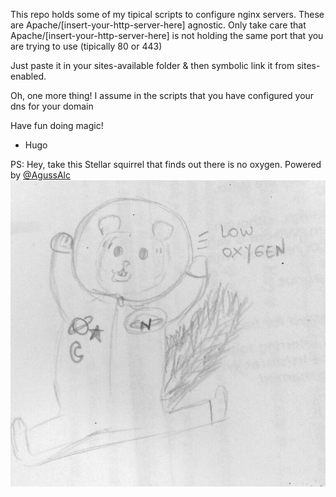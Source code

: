 This repo holds some of my tipical scripts to configure nginx servers.
These are Apache/[insert-your-http-server-here] agnostic. Only take care that Apache/[insert-your-http-server-here] is not holding the same port that you are trying to use (tipically 80 or 443)

Just paste it in your sites-available folder & then symbolic link it from sites-enabled.

Oh, one more thing! I assume in the scripts that you have configured your dns for your domain

Have fun doing magic!
- Hugo

PS: Hey, take this Stellar squirrel that finds out there is no oxygen. Powered by [@AgussAlc](https://twitter.com/AgussAlc "@AgussAlc")
![alt tag](https://raw.githubusercontent.com/hdf1986/nginx-magic/master/squirrel.jpeg)
